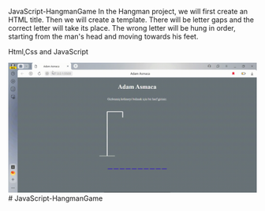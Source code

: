 JavaScript-HangmanGame
In the Hangman project, we will first create an HTML title.
Then we will create a template.
There will be letter gaps and the correct letter will take its place.
The wrong letter will be hung in order, starting from the man's head and moving towards his feet.

Html,Css and JavaScript

![](ekran.gif)# JavaScript-HangmanGame
